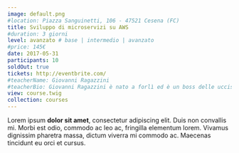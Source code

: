 ```yaml
---
image: default.png
#location: Piazza Sanguinetti, 106 - 47521 Cesena (FC)
title: Sviluppo di microservizi su AWS
#duration: 3 giorni
level: avanzato # base | intermedio | avanzato
#price: 145€
date: 2017-05-31
participants: 10
soldOut: true
tickets: http://eventbrite.com/
#teacherName: Giovanni Ragazzini
#teacherBio: Giovanni Ragazzini è nato a forlì ed è un boss delle uccisioni multiple
view: course.twig
collection: courses
---
```


Lorem ipsum **dolor sit amet**, consectetur adipiscing elit. Duis non convallis mi. Morbi est odio, commodo ac leo ac, fringilla elementum lorem. Vivamus dignissim pharetra massa, dictum viverra mi commodo ac. Maecenas tincidunt eu orci et cursus.
